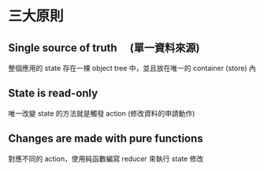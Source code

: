 # 三大原則

## Single source of truth 　(單一資料來源)

整個應用的 state 存在一棵 object tree 中，並且放在唯一的 container (store) 內

## State is read-only

唯一改變 state 的方法就是觸發 action (修改資料的申請動作)

## Changes are made with pure functions

對應不同的 action，使用純函數編寫 reducer 來執行 state 修改